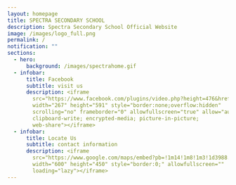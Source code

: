 ```yaml
---
layout: homepage
title: SPECTRA SECONDARY SCHOOL
description: Spectra Secondary School Official Website
image: /images/logo_full.png
permalink: /
notification: ""
sections:
  - hero:
      background: /images/spectrahome.gif
  - infobar:
      title: Facebook
      subtitle: visit us
      description: <iframe
        src="https://www.facebook.com/plugins/video.php?height=476&href=https%3A%2F%2Fwww.facebook.com%2FSpectraSecondarySchool%2Fvideos%2F1266960597235143%2F&show_text=true&width=267&t=0"
        width="267" height="591" style="border:none;overflow:hidden"
        scrolling="no" frameborder="0" allowfullscreen="true" allow="autoplay;
        clipboard-write; encrypted-media; picture-in-picture;
        web-share"></iframe>
  - infobar:
      title: Locate Us
      subtitle: contact information
      description: <iframe
        src="https://www.google.com/maps/embed?pb=!1m14!1m8!1m3!1d3988.564487138148!2d103.804379!3d1.436456!3m2!1i1024!2i768!4f13.1!3m3!1m2!1s0x31da11bc5df9744d%3A0x85271c660c80496e!2sSpectra%20Secondary%20School!5e0!3m2!1sen!2ssg!4v1677481945517!5m2!1sen!2ssg"
        width="600" height="450" style="border:0;" allowfullscreen=""
        loading="lazy"></iframe>
---
```

